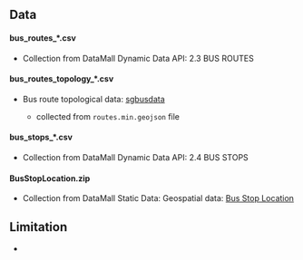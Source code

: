## Data

#### bus_routes_*.csv

- Collection from DataMall Dynamic Data API: 2.3 BUS ROUTES

#### bus_routes_topology_*.csv

- Bus route topological data: [sgbusdata](https://github.com/cheeaun/sgbusdata)

    - collected from `routes.min.geojson` file

#### bus_stops_*.csv

- Collection from DataMall Dynamic Data API: 2.4 BUS STOPS

#### BusStopLocation.zip

- Collection from DataMall Static Data: Geospatial data: [Bus Stop Location](https://datamall.lta.gov.sg/content/dam/datamall/datasets/Geospatial/BusStopLocation.zip)

## Limitation

- 